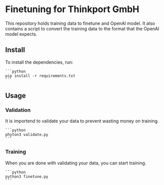 # Finetuning for Thinkport GmbH

This repository holds training data to finetune and OpenAI model. It also contains a script to convert the training data to the format that the OpenAI model expects.

## Install

To install the dependencies, run:

    ```python
    pip install -r requirements.txt
    ```

## Usage

### Validation

It is importend to validate your data to prevent wasting money on training.

    ```python
    phyton3 validate.py
    ```

### Training

When you are done with validating your data, you can start training.

    ```python
    python3 finetune.py
    ```
